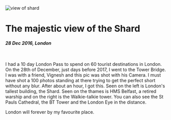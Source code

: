 <img class='img img--grow' src='/posts/photos/shard-from-tower.jpg' alt='view of shard' title='view of shard' />

# The majestic view of the Shard

#### *28 Dec 2016, London*

&nbsp;

I had a 10 day London Pass to spend on 60 tourist destinations in London. On the 28th of December, just days before 2017, I went to the Tower Bridge. I was with a friend, Vignesh and this pic was shot with his Camera. I must have shot a 100 photos standing at there trying to get the perfect short without any blur. After about an hour, I got this. Seen on the left is London's tallest building, the Shard. Seen on the thames is HMS Belfast, a retired warship and on the right is the Walkie-talkie tower. You can also see the St Pauls Cathedral, the BT Tower and the London Eye in the distance.

London will forever by my favourite place.
